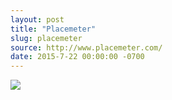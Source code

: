 ```yaml
---
layout: post
title: "Placemeter"
slug: placemeter
source: http://www.placemeter.com/
date: 2015-7-22 00:00:00 -0700
---
```


<img src="{{ site.url }}/assets/img/screenshots/placemeter.jpg">
